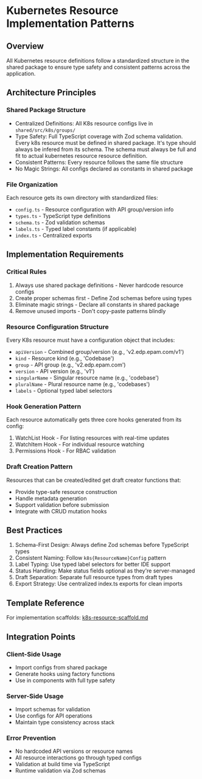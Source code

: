 # Kubernetes Resource Implementation Patterns

## Overview

All Kubernetes resource definitions follow a standardized structure in the shared package to ensure type safety and consistent patterns across the application.

## Architecture Principles

### Shared Package Structure

- Centralized Definitions: All K8s resource configs live in `shared/src/k8s/groups/`
- Type Safety: Full TypeScript coverage with Zod schema validation. Every k8s resource must be defined in shared package. It's type should always be infered from its schema. The schema must always be full and fit to actual kubernetes resource resource definition.
- Consistent Patterns: Every resource follows the same file structure
- No Magic Strings: All configs declared as constants in shared package

### File Organization

Each resource gets its own directory with standardized files:

- `config.ts` - Resource configuration with API group/version info
- `types.ts` - TypeScript type definitions
- `schema.ts` - Zod validation schemas
- `labels.ts` - Typed label constants (if applicable)
- `index.ts` - Centralized exports

## Implementation Requirements

### Critical Rules

1. Always use shared package definitions - Never hardcode resource configs
2. Create proper schemas first - Define Zod schemas before using types
3. Eliminate magic strings - Declare all constants in shared package
4. Remove unused imports - Don't copy-paste patterns blindly

### Resource Configuration Structure

Every K8s resource must have a configuration object that includes:

- `apiVersion` - Combined group/version (e.g., 'v2.edp.epam.com/v1')
- `kind` - Resource kind (e.g., 'Codebase')
- `group` - API group (e.g., 'v2.edp.epam.com')
- `version` - API version (e.g., 'v1')
- `singularName` - Singular resource name (e.g., 'codebase')
- `pluralName` - Plural resource name (e.g., 'codebases')
- `labels` - Optional typed label selectors

### Hook Generation Pattern

Each resource automatically gets three core hooks generated from its config:

1. WatchList Hook - For listing resources with real-time updates
2. WatchItem Hook - For individual resource watching
3. Permissions Hook - For RBAC validation

### Draft Creation Pattern

Resources that can be created/edited get draft creator functions that:

- Provide type-safe resource construction
- Handle metadata generation
- Support validation before submission
- Integrate with CRUD mutation hooks

## Best Practices

1. Schema-First Design: Always define Zod schemas before TypeScript types
2. Consistent Naming: Follow `k8s{ResourceName}Config` pattern
3. Label Typing: Use typed label selectors for better IDE support
4. Status Handling: Make status fields optional as they're server-managed
5. Draft Separation: Separate full resource types from draft types
6. Export Strategy: Use centralized index.ts exports for clean imports

## Template Reference

For implementation scaffolds: [k8s-resource-scaffold.md](./.krci-ai/templates/custom/k8s-resource-scaffold.md)

## Integration Points

### Client-Side Usage

- Import configs from shared package
- Generate hooks using factory functions
- Use in components with full type safety

### Server-Side Usage

- Import schemas for validation
- Use configs for API operations
- Maintain type consistency across stack

### Error Prevention

- No hardcoded API versions or resource names
- All resource interactions go through typed configs
- Validation at build time via TypeScript
- Runtime validation via Zod schemas
